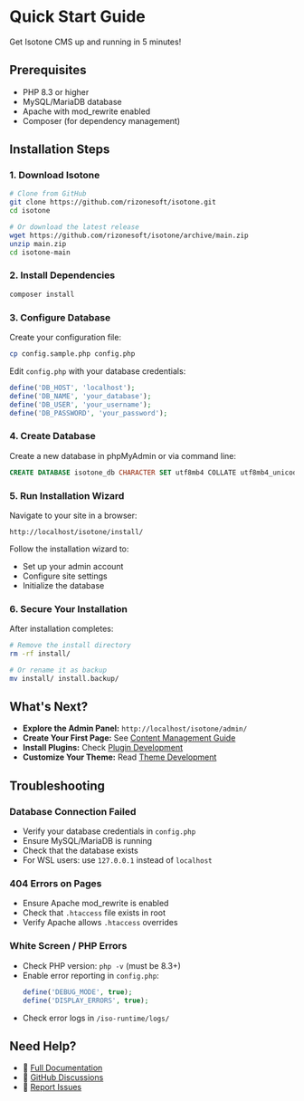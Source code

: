 # Quick Start Guide

Get Isotone CMS up and running in 5 minutes!

## Prerequisites

- PHP 8.3 or higher
- MySQL/MariaDB database
- Apache with mod_rewrite enabled
- Composer (for dependency management)

## Installation Steps

### 1. Download Isotone

```bash
# Clone from GitHub
git clone https://github.com/rizonesoft/isotone.git
cd isotone

# Or download the latest release
wget https://github.com/rizonesoft/isotone/archive/main.zip
unzip main.zip
cd isotone-main
```

### 2. Install Dependencies

```bash
composer install
```

### 3. Configure Database

Create your configuration file:

```bash
cp config.sample.php config.php
```

Edit `config.php` with your database credentials:

```php
define('DB_HOST', 'localhost');
define('DB_NAME', 'your_database');
define('DB_USER', 'your_username');
define('DB_PASSWORD', 'your_password');
```

### 4. Create Database

Create a new database in phpMyAdmin or via command line:

```sql
CREATE DATABASE isotone_db CHARACTER SET utf8mb4 COLLATE utf8mb4_unicode_ci;
```

### 5. Run Installation Wizard

Navigate to your site in a browser:

```
http://localhost/isotone/install/
```

Follow the installation wizard to:
- Set up your admin account
- Configure site settings
- Initialize the database

### 6. Secure Your Installation

After installation completes:

```bash
# Remove the install directory
rm -rf install/

# Or rename it as backup
mv install/ install.backup/
```

## What's Next?

- **Explore the Admin Panel:** `http://localhost/isotone/admin/`
- **Create Your First Page:** See [Content Management Guide](../guides/content-management.md)
- **Install Plugins:** Check [Plugin Development](../development/plugins.md)
- **Customize Your Theme:** Read [Theme Development](../development/themes.md)

## Troubleshooting

### Database Connection Failed

- Verify your database credentials in `config.php`
- Ensure MySQL/MariaDB is running
- Check that the database exists
- For WSL users: use `127.0.0.1` instead of `localhost`

### 404 Errors on Pages

- Ensure Apache mod_rewrite is enabled
- Check that `.htaccess` file exists in root
- Verify Apache allows `.htaccess` overrides

### White Screen / PHP Errors

- Check PHP version: `php -v` (must be 8.3+)
- Enable error reporting in `config.php`:
  ```php
  define('DEBUG_MODE', true);
  define('DISPLAY_ERRORS', true);
  ```
- Check error logs in `/iso-runtime/logs/`

## Need Help?

- 📖 [Full Documentation](../README.md)
- 💬 [GitHub Discussions](https://github.com/rizonesoft/isotone/discussions)
- 🐛 [Report Issues](https://github.com/rizonesoft/isotone/issues)